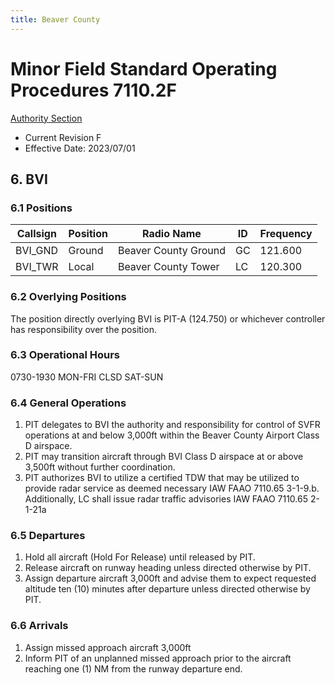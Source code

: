 ```yaml
---
title: Beaver County
---
```

# Minor Field Standard Operating Procedures 7110.2F
[Authority Section](../../authority-sections/7110.2F-authority.md)
- Current Revision F
- Effective Date: 2023/07/01

## 6. BVI

### 6.1 Positions
| Callsign | Position | Radio Name | ID | Frequency |
| -- | -- | -- | -- | -- |
| BVI_GND | Ground | Beaver County Ground | GC | 121.600 |
| BVI_TWR | Local | Beaver County Tower | LC | 120.300 |

### 6.2 Overlying Positions
The position directly overlying BVI is PIT-A (124.750) or whichever controller has responsibility over the position.


### 6.3 Operational Hours
0730-1930 MON-FRI
CLSD SAT-SUN

### 6.4 General Operations
1. PIT delegates to BVI the authority and responsibility for control of SVFR operations at and below 3,000ft within the Beaver County Airport Class D airspace.
2. PIT may transition aircraft through BVI Class D airspace at or above 3,500ft without further coordination. 
3. PIT authorizes BVI to utilize a certified TDW that may be utilized to provide radar service as deemed necessary IAW FAAO 7110.65 3-1-9.b. Additionally, LC shall issue radar traffic advisories IAW FAAO 7110.65 2-1-21a

### 6.5 Departures
1. Hold all aircraft (Hold For Release) until released by PIT.
2. Release aircraft on runway heading unless directed otherwise by PIT.
3. Assign departure aircraft 3,000ft and advise them to expect requested altitude ten (10) minutes after departure unless directed otherwise by PIT.


### 6.6 Arrivals
1. Assign missed approach aircraft 3,000ft
2. Inform PIT of an unplanned missed approach prior to the aircraft reaching one (1) NM from the runway departure end.

